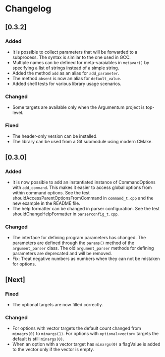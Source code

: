 
# Changelog

## [0.3.2]

### Added

- It is possible to collect parameters that will be forwarded to a subprocess.  The syntax is
  similar to the one used in GCC.
- Multiple names can be defined for meta-varaiables in `metavar()` by specifying a list of strings
  instead of a simple string.
- Added the method `add` as an alias for `add_parameter`.
- The method `absent` is now an alias for `default_value`.
- Added shell tests for various library usage scenarios.

### Changed

- Some targets are available only when the Argumentum project is top-level.

### Fixed

- The header-only version can be installed.
- The library can be used from a Git submodule using modern CMake.


## [0.3.0]

### Added

- It is now possible to add an instantiated instance of CommandOptions with `add_command`.  This
  makes it easier to access global options from within command options.  See the test
  shouldAccessParentOptionsFromCommand in `command_t.cpp` and the new example in the README file.
- The help formatter can be changed in parser configuration. See the test shouldChangeHelpFormatter
  in `parserconfig_t.cpp`.

### Changed

- The interface for defining program parameters has changed.  The parameters are defined through the
  `params()` method of the `argument_parser` class.  The old `argument_parser` methods for defining
  parameters are deprecated and will be removed.
- Fix: Treat negative numbers as numbers when they can not be mistaken for options.


## [Next]

### Fixed

- The optional<vector> targets are now filled correctly.

### Changed

- For options with vector targets the default count changed from `minagrs(0)` to `minargs(1)`.  For
  options with `optional<vector>` targets the default is still `minargs(0)`.
- When an option with a vector target has `minargs(0)` a flagValue is added to the vector only if
  the vector is empty.

